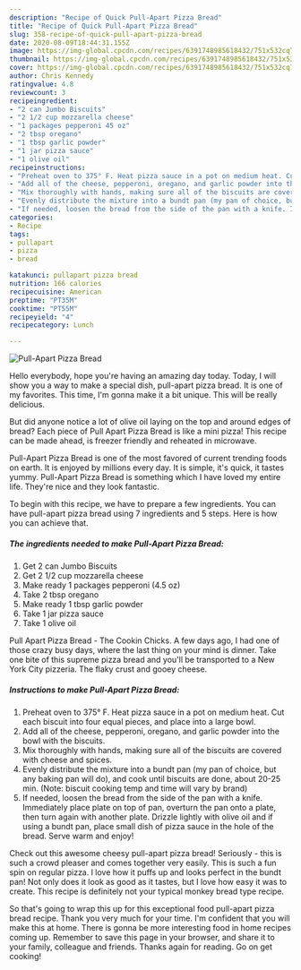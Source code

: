 ```yaml
---
description: "Recipe of Quick Pull-Apart Pizza Bread"
title: "Recipe of Quick Pull-Apart Pizza Bread"
slug: 358-recipe-of-quick-pull-apart-pizza-bread
date: 2020-08-09T18:44:31.155Z
image: https://img-global.cpcdn.com/recipes/6391748985618432/751x532cq70/pull-apart-pizza-bread-recipe-main-photo.jpg
thumbnail: https://img-global.cpcdn.com/recipes/6391748985618432/751x532cq70/pull-apart-pizza-bread-recipe-main-photo.jpg
cover: https://img-global.cpcdn.com/recipes/6391748985618432/751x532cq70/pull-apart-pizza-bread-recipe-main-photo.jpg
author: Chris Kennedy
ratingvalue: 4.8
reviewcount: 3
recipeingredient:
- "2 can Jumbo Biscuits"
- "2 1/2 cup mozzarella cheese"
- "1 packages pepperoni 45 oz"
- "2 tbsp oregano"
- "1 tbsp garlic powder"
- "1 jar pizza sauce"
- "1 olive oil"
recipeinstructions:
- "Preheat oven to 375° F. Heat pizza sauce in a pot on medium heat. Cut each biscuit into four equal pieces, and place into a large bowl."
- "Add all of the cheese, pepperoni, oregano, and garlic powder into the bowl with the biscuits."
- "Mix thoroughly with hands, making sure all of the biscuits are covered with cheese and spices."
- "Evenly distribute the mixture into a bundt pan (my pan of choice, but any baking pan will do), and cook until biscuits are done, about 20-25 min. (Note: biscuit cooking temp and time will vary by brand)"
- "If needed, loosen the bread from the side of the pan with a knife. Immediately place plate on top of pan, overturn the pan onto a plate, then turn again with another plate. Drizzle lightly with olive oil and if using a bundt pan, place small dish of pizza sauce in the hole of the bread. Serve warm and enjoy!"
categories:
- Recipe
tags:
- pullapart
- pizza
- bread

katakunci: pullapart pizza bread 
nutrition: 166 calories
recipecuisine: American
preptime: "PT35M"
cooktime: "PT55M"
recipeyield: "4"
recipecategory: Lunch

---
```



![Pull-Apart Pizza Bread](https://img-global.cpcdn.com/recipes/6391748985618432/751x532cq70/pull-apart-pizza-bread-recipe-main-photo.jpg)

Hello everybody, hope you're having an amazing day today. Today, I will show you a way to make a special dish, pull-apart pizza bread. It is one of my favorites. This time, I'm gonna make it a bit unique. This will be really delicious.

But did anyone notice a lot of olive oil laying on the top and around edges of bread? Each piece of Pull Apart Pizza Bread is like a mini pizza! This recipe can be made ahead, is freezer friendly and reheated in microwave.

Pull-Apart Pizza Bread is one of the most favored of current trending foods on earth. It is enjoyed by millions every day. It is simple, it's quick, it tastes yummy. Pull-Apart Pizza Bread is something which I have loved my entire life. They're nice and they look fantastic.


To begin with this recipe, we have to prepare a few ingredients. You can have pull-apart pizza bread using 7 ingredients and 5 steps. Here is how you can achieve that.

<!--inarticleads1-->

##### The ingredients needed to make Pull-Apart Pizza Bread:

1. Get 2 can Jumbo Biscuits
1. Get 2 1/2 cup mozzarella cheese
1. Make ready 1 packages pepperoni (4.5 oz)
1. Take 2 tbsp oregano
1. Make ready 1 tbsp garlic powder
1. Take 1 jar pizza sauce
1. Take 1 olive oil


Pull Apart Pizza Bread - The Cookin Chicks. A few days ago, I had one of those crazy busy days, where the last thing on your mind is dinner. Take one bite of this supreme pizza bread and you&#39;ll be transported to a New York City pizzeria. The flaky crust and gooey cheese. 

<!--inarticleads2-->

##### Instructions to make Pull-Apart Pizza Bread:

1. Preheat oven to 375° F. Heat pizza sauce in a pot on medium heat. Cut each biscuit into four equal pieces, and place into a large bowl.
1. Add all of the cheese, pepperoni, oregano, and garlic powder into the bowl with the biscuits.
1. Mix thoroughly with hands, making sure all of the biscuits are covered with cheese and spices.
1. Evenly distribute the mixture into a bundt pan (my pan of choice, but any baking pan will do), and cook until biscuits are done, about 20-25 min. (Note: biscuit cooking temp and time will vary by brand)
1. If needed, loosen the bread from the side of the pan with a knife. Immediately place plate on top of pan, overturn the pan onto a plate, then turn again with another plate. Drizzle lightly with olive oil and if using a bundt pan, place small dish of pizza sauce in the hole of the bread. Serve warm and enjoy!


Check out this awesome cheesy pull-apart pizza bread! Seriously - this is such a crowd pleaser and comes together very easily. This is such a fun spin on regular pizza. l love how it puffs up and looks perfect in the bundt pan! Not only does it look as good as it tastes, but I love how easy it was to create. This recipe is definitely not your typical monkey bread type recipe. 

So that's going to wrap this up for this exceptional food pull-apart pizza bread recipe. Thank you very much for your time. I'm confident that you will make this at home. There is gonna be more interesting food in home recipes coming up. Remember to save this page in your browser, and share it to your family, colleague and friends. Thanks again for reading. Go on get cooking!
